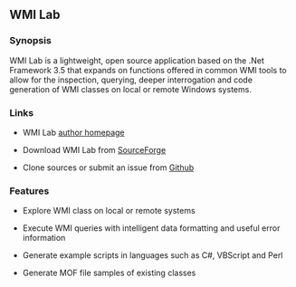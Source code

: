 ## WMI Lab

### Synopsis

WMI Lab is a lightweight, open source application based on the .Net Framework 3.5 that expands on functions offered in common WMI tools to allow for the inspection, querying, deeper interrogation and code generation of WMI classes on local or remote Windows systems.

### Links

* WMI Lab [author homepage](http://www.cavaliercoder.com/wmilab)

* Download WMI Lab from [SourceForge](http://sourceforge.net/projects/wmilab)

* Clone sources or submit an issue from [Github](https://github.com/cavaliercoder/wmilab)
  
### Features

* Explore WMI class on local or remote systems

* Execute WMI queries with intelligent data formatting and useful error information

* Generate example scripts in languages such as C#, VBScript and Perl

* Generate MOF file samples of existing classes